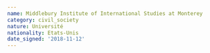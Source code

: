 ```yaml
---
name: Middlebury Institute of International Studies at Monterey 
category: civil_society
nature: Université
nationality: Etats-Unis
date_signed: '2018-11-12'
---
```

    